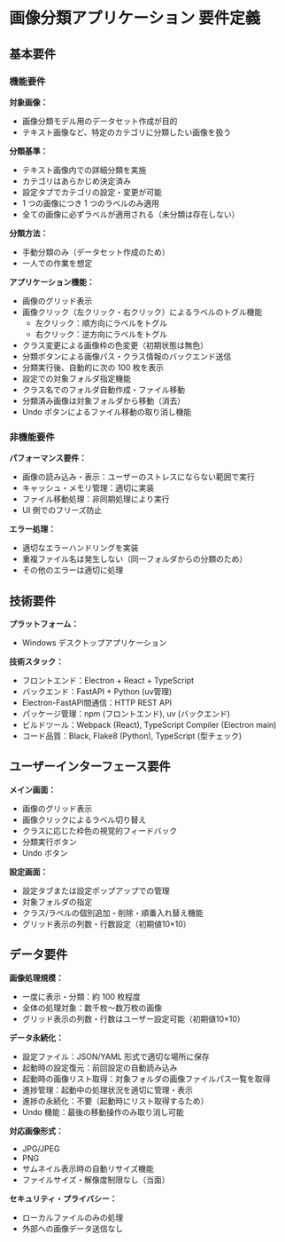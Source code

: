 # 画像分類アプリケーション 要件定義

## 基本要件

### 機能要件

**対象画像：**

- 画像分類モデル用のデータセット作成が目的
- テキスト画像など、特定のカテゴリに分類したい画像を扱う

**分類基準：**

- テキスト画像内での詳細分類を実施
- カテゴリはあらかじめ決定済み
- 設定タブでカテゴリの設定・変更が可能
- 1 つの画像につき 1 つのラベルのみ適用
- 全ての画像に必ずラベルが適用される（未分類は存在しない）

**分類方法：**

- 手動分類のみ（データセット作成のため）
- 一人での作業を想定

**アプリケーション機能：**

- 画像のグリッド表示
- 画像クリック（左クリック・右クリック）によるラベルのトグル機能
  - 左クリック：順方向にラベルをトグル
  - 右クリック：逆方向にラベルをトグル
- クラス変更による画像枠の色変更（初期状態は無色）
- 分類ボタンによる画像パス・クラス情報のバックエンド送信
- 分類実行後、自動的に次の 100 枚を表示
- 設定での対象フォルダ指定機能
- クラス名でのフォルダ自動作成・ファイル移動
- 分類済み画像は対象フォルダから移動（消去）
- Undo ボタンによるファイル移動の取り消し機能

### 非機能要件

**パフォーマンス要件：**

- 画像の読み込み・表示：ユーザーのストレスにならない範囲で実行
- キャッシュ・メモリ管理：適切に実装
- ファイル移動処理：非同期処理により実行
- UI 側でのフリーズ防止

**エラー処理：**

- 適切なエラーハンドリングを実装
- 重複ファイル名は発生しない（同一フォルダからの分類のため）
- その他のエラーは適切に処理

## 技術要件

**プラットフォーム：**

- Windows デスクトップアプリケーション

**技術スタック：**

- フロントエンド：Electron + React + TypeScript
- バックエンド：FastAPI + Python (uv管理)
- Electron-FastAPI間通信：HTTP REST API
- パッケージ管理：npm (フロントエンド), uv (バックエンド)
- ビルドツール：Webpack (React), TypeScript Compiler (Electron main)
- コード品質：Black, Flake8 (Python), TypeScript (型チェック)

## ユーザーインターフェース要件

**メイン画面：**

- 画像のグリッド表示
- 画像クリックによるラベル切り替え
- クラスに応じた枠色の視覚的フィードバック
- 分類実行ボタン
- Undo ボタン

**設定画面：**

- 設定タブまたは設定ポップアップでの管理
- 対象フォルダの指定
- クラス/ラベルの個別追加・削除・順番入れ替え機能
- グリッド表示の列数・行数設定（初期値10×10）

## データ要件

**画像処理規模：**

- 一度に表示・分類：約 100 枚程度
- 全体の処理対象：数千枚〜数万枚の画像
- グリッド表示の列数・行数はユーザー設定可能（初期値10×10）

**データ永続化：**

- 設定ファイル：JSON/YAML 形式で適切な場所に保存
- 起動時の設定復元：前回設定の自動読み込み
- 起動時の画像リスト取得：対象フォルダの画像ファイルパス一覧を取得
- 進捗管理：起動中の処理状況を適切に管理・表示
- 進捗の永続化：不要（起動時にリスト取得するため）
- Undo 機能：最後の移動操作のみ取り消し可能

**対応画像形式：**

- JPG/JPEG
- PNG
- サムネイル表示時の自動リサイズ機能
- ファイルサイズ・解像度制限なし（当面）

**セキュリティ・プライバシー：**

- ローカルファイルのみの処理
- 外部への画像データ送信なし
